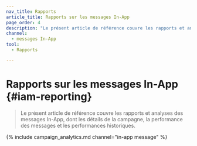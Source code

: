 ```yaml
---
nav_title: Rapports
article_title: Rapports sur les messages In-App
page_order: 4
description: "Le présent article de référence couvre les rapports et analyses des messages In-App, dont les détails de la campagne, la performance des messages et les performances historiques."
channel:
  - messages In-App
tool:
  - Rapports

---
```


# Rapports sur les messages In-App {#iam-reporting}

> Le présent article de référence couvre les rapports et analyses des messages In-App, dont les détails de la campagne, la performance des messages et les performances historiques.

{% include campaign_analytics.md channel="in-app message" %}

